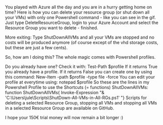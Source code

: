 You played with Azure all the day and you are in a hurry getting home on time?
Here is how you can delete your resource group (or shut down all your VMs) with only one Powershell command - like you can see in the gif. Just type DeleteResourceGroup, login to your Azure Account and select the Resource Group you want to delete - finished.

More exiting: Type ShutDownAllVMs and all your VMs are stopped and no costs will be produced anymore (of course except of the vhd storage costs, but these are just a few cents).

 

So, how am I doing this?
The whole magic comes with Powershell profiles.

Do you already have one? Check it with:
Test-Path $profile
If it returns True you already have a profile. If it returns False you can create one by using this command:
New-Item -path $profile -type file -force
You can edit your profile at everytime using:
notepad $profile
So these are the lines in my Powershell Profile to use the Shortcuts (= functions) ShutDownAllVMs:
function ShutDownAllVMs{
Invoke-Expression "& 'C:\Users\jule\Scripts\ShutDown-All-VMs-in-All-RGs.ps1' "}
Scripts for deleting a selected Resource Group, stopping all VMs and stopping all VMs in a selected Resource Group are available on GitHub.

I hope your 150€ trial money will now remain a bit longer :)
